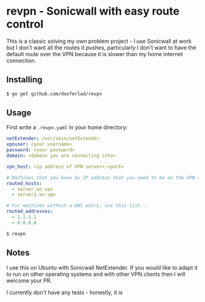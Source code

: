 # revpn - Sonicwall with easy route control

This is a classic solving my own problem project - I use Sonicwall at work but
I don't want all the routes it pushes, particularly I don't want to have the
default route over the VPN because it is slower than my home internet connection.

## Installing

```bash
$ go get github.com/dooferlad/revpn
```

## Usage

First write a `.revpn.yaml` in your home directory:

```yaml
netExtender: /usr/sbin/netExtender
vpnuser: <your username>
password: <your password>
domain: <domain you are connecting into>

vpn_host: <ip address of VPN server>:<port>

# Machines that you know by IP address that you need to be on the VPN to access
routed_hosts:
  - server.on.vpn
  - server1.on.vpn

# For machines without a DNS entry, use this list...
routed_addresses:
  - 1.1.1.1
  - 8.8.8.8
```

```bash
$ revpn
```

## Notes
I use this on Ubuntu with Sonicwall NetExtender. If you would like to adapt it
to run on other operating systems and with other VPN clients then I will
welcome your PR.

I currently don't have any tests - honestly, it is